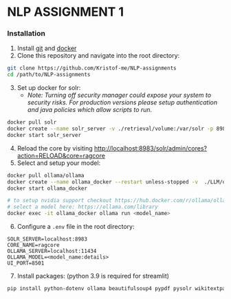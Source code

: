 # NLP ASSIGNMENT 1

### Installation
1. Install [git](https://git-scm.com/downloads) and [docker](https://docs.docker.com/engine/install/)
2. Clone this repository and navigate into the root directory:
```bash
git clone https://github.com/Kristof-me/NLP-assignments
cd /path/to/NLP-assignments
```
3. Set up docker for solr:
    - *Note: Turning off security manager could expose your system to security risks. For production versions please setup authentication and java policies which allow scripts to run.*
```bash
docker pull solr
docker create --name solr_server -v ./retrieval/volume:/var/solr -p 8983:8983 -e SOLR_SECURITY_MANAGER_ENABLED=false solr 
docker start solr_server
```
4. Reload the core by visiting [http://localhost:8983/solr/admin/cores?action=RELOAD&core=ragcore](http://localhost:8983/solr/admin/cores?action=RELOAD&core=ragcore)
5. Select and setup your model:
```bash
docker pull ollama/ollama
docker create --name ollama_docker --restart unless-stopped -v  ./LLM/ollama:/root/.ollama -p 11434:11434 -e OLLAMA_KEEP_ALIVE=24h -e OLLAMA_HOST=0.0.0.0 ollama/ollama 
docker start ollama_docker

# to setup nvidia support checkout https://hub.docker.com/r/ollama/ollama
# select a model here: https://ollama.com/library
docker exec -it ollama_docker ollama run <model_name>
```
6. Configure a `.env` file in the root directory:
```env
SOLR_SERVER=localhost:8983
CORE_NAME=ragcore
OLLAMA_SERVER=localhost:11434
OLLAMA_MODEL=<model_name:details>
UI_PORT=8501
```

7. Install packages: (python 3.9 is required for streamlit)
```bash
pip install python-dotenv ollama beautifulsoup4 pypdf pysolr wikitextparser streamlit langdetect
```

<!--`docker exec -u root -t -i solr_server /bin/bash`, don't forget to update rhino-->